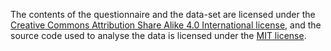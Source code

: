 The contents of the questionnaire and the data-set are licensed under the [Creative Commons Attribution Share Alike 4.0 International license](https://creativecommons.org/licenses/by-sa/4.0/), and the source code used to analyse the data is licensed under the [MIT license](https://opensource.org/licenses/mit-license.php).
